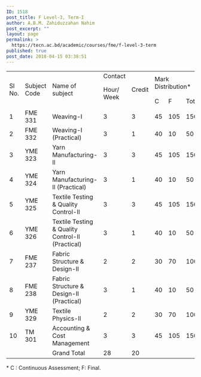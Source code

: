 ```yaml
---
ID: 1518
post_title: F Level-3, Term-I
author: A.B.M. Zahiduzzahan Nahim
post_excerpt: ""
layout: page
permalink: >
  https://tecn.ac.bd/academic/courses/fme/f-level-3-term
published: true
post_date: 2018-04-15 03:38:51
---
```

<table width="634">
<tbody>
<tr>
<td rowspan="2" width="33">Sl No.</td>
<td rowspan="2" width="87">Subject Code</td>
<td rowspan="2" width="229">Name of subject</td>
<td rowspan="2" width="57">Contact

Hour/ Week</td>
<td rowspan="2" width="57">Credit</td>
<td colspan="3" width="170">Mark Distribution*</td>
</tr>
<tr>
<td width="57">C</td>
<td width="57">F</td>
<td width="56">Total</td>
</tr>
<tr>
<td width="33">1</td>
<td width="87">FME 331</td>
<td width="229">Weaving-I</td>
<td width="57">3</td>
<td width="57">3</td>
<td width="57">45</td>
<td width="57">105</td>
<td width="56">150</td>
</tr>
<tr>
<td width="33">2</td>
<td width="87">FME 332</td>
<td width="229">Weaving-I (Practical)</td>
<td width="57">3</td>
<td width="57">1</td>
<td width="57">40</td>
<td width="57">10</td>
<td width="56">50</td>
</tr>
<tr>
<td width="33">3</td>
<td width="87">YME 323</td>
<td width="229">Yarn Manufacturing-Il</td>
<td width="57">3</td>
<td width="57">3</td>
<td width="57">45</td>
<td width="57">105</td>
<td width="56">150</td>
</tr>
<tr>
<td width="33">4</td>
<td width="87">YME 324</td>
<td width="229">Yarn Manufacturing-Il (Practical)</td>
<td width="57">3</td>
<td width="57">1</td>
<td width="57">40</td>
<td width="57">10</td>
<td width="56">50</td>
</tr>
<tr>
<td width="33">5</td>
<td width="87">YME 325</td>
<td width="229">Textile Testing &amp; Quality Control-Il</td>
<td width="57">3</td>
<td width="57">3</td>
<td width="57">45</td>
<td width="57">105</td>
<td width="56">150</td>
</tr>
<tr>
<td width="33">6</td>
<td width="87">YME 326</td>
<td width="229">Textile Testing &amp; Quality Control-Il (Practical)</td>
<td width="57">3</td>
<td width="57">1</td>
<td width="57">40</td>
<td width="57">10</td>
<td width="56">50</td>
</tr>
<tr>
<td width="33">7</td>
<td width="87">FME 237</td>
<td width="229">Fabric Structure &amp; Design-Il</td>
<td width="57">2</td>
<td width="57">2</td>
<td width="57">30</td>
<td width="57">70</td>
<td width="56">100</td>
</tr>
<tr>
<td width="33">8</td>
<td width="87">FME 238</td>
<td width="229">Fabric Structure &amp; Design-Il (Practical)</td>
<td width="57">3</td>
<td width="57">1</td>
<td width="57">40</td>
<td width="57">10</td>
<td width="56">50</td>
</tr>
<tr>
<td width="33">9</td>
<td width="87">YME 329</td>
<td width="229">Textile Physics-Il</td>
<td width="57">2</td>
<td width="57">2</td>
<td width="57">30</td>
<td width="57">70</td>
<td width="56">100</td>
</tr>
<tr>
<td width="33">10</td>
<td width="87">TM 301</td>
<td width="229">Accounting &amp; Cost Management</td>
<td width="57">3</td>
<td width="57">3</td>
<td width="57">45</td>
<td width="57">105</td>
<td width="56">150</td>
</tr>
<tr>
<td width="33"></td>
<td width="87"></td>
<td width="229">Grand Total</td>
<td width="57">28</td>
<td width="57">20</td>
<td width="57"></td>
<td width="57"></td>
<td width="56"></td>
</tr>
</tbody>
</table>
* C : Continuous Assessment; F: Final.
